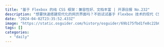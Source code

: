 ```yaml
---
title: "基于 Flexbox 的纯 CSS 框架：兼容性好、文档丰富 | 开源日报 No.232"
description: "想要快速搭建现代化的网页界面吗？不妨试试基于 Flexbox 技术的现代 CSS 框架 bulma 吧！bulma 提供快速安装方式，兼容性良好，不含 JavaScript 部分，让您的网页在主流浏览器上运行良好。丰富的文档和在线浏览功能，让您快速上手，让网页设计变得更加简单和高效。快来尝试 bulma，让您的网页设计更上一层楼！"
date: "2024-04-02T23:35:52.433Z"
image: "https://static.osguider.com/history/osguider/69b175fbd1fe8c22b0eb5b0b8a412b32.png"
tags: []
categories:
  - "daily"
---
```


